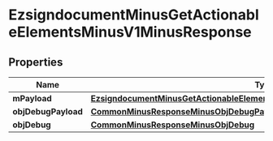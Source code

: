 
# EzsigndocumentMinusGetActionableElementsMinusV1MinusResponse

## Properties
Name | Type | Description | Notes
------------ | ------------- | ------------- | -------------
**mPayload** | [**EzsigndocumentMinusGetActionableElementsMinusV1MinusResponseMinusMPayload**](EzsigndocumentMinusGetActionableElementsMinusV1MinusResponseMinusMPayload.md) |  | 
**objDebugPayload** | [**CommonMinusResponseMinusObjDebugPayload**](CommonMinusResponseMinusObjDebugPayload.md) |  |  [optional]
**objDebug** | [**CommonMinusResponseMinusObjDebug**](CommonMinusResponseMinusObjDebug.md) |  |  [optional]



